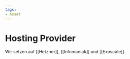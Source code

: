 ```yaml
---
tags:
- Asset
---
```

# Hosting Provider

Wir setzen auf [[Hetzner]], [[Infomaniak]] und [[Exoscale]].